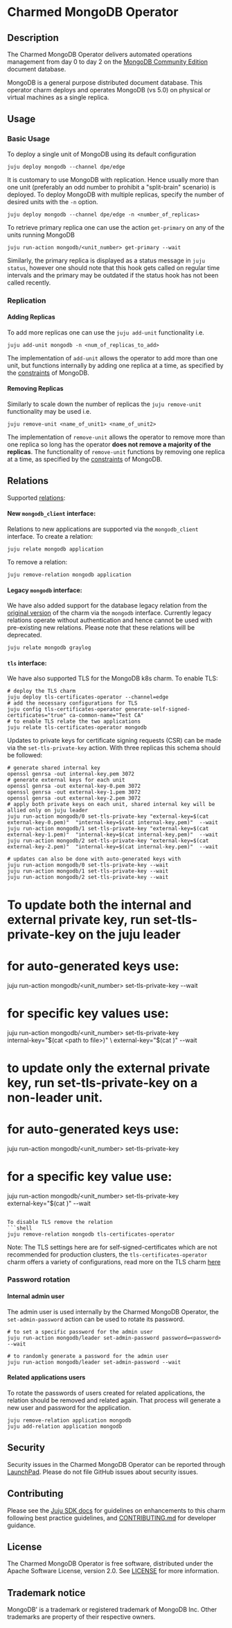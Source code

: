 # Charmed MongoDB Operator


## Description

The Charmed MongoDB Operator delivers automated operations management from day 0 to day 2 on the [MongoDB Community Edition](https://github.com/mongodb/mongo) document database.

MongoDB is a general purpose distributed document database. This operator charm deploys and operates MongoDB (vs 5.0) on physical or virtual machines as a single replica.


## Usage

### Basic Usage
To deploy a single unit of MongoDB using its default configuration
```shell
juju deploy mongodb --channel dpe/edge
```

It is customary to use MongoDB with replication. Hence usually more than one unit (preferably an odd number to prohibit a "split-brain" scenario) is deployed. To deploy MongoDB with multiple replicas, specify the number of desired units with the `-n` option.
```shell
juju deploy mongodb --channel dpe/edge -n <number_of_replicas>
```

To retrieve primary replica one can use the action `get-primary` on any of the units running MongoDB
```shell
juju run-action mongodb/<unit_number> get-primary --wait
```

Similarly, the primary replica is displayed as a status message in `juju status`, however one should note that this hook gets called on regular time intervals and the primary may be outdated if the status hook has not been called recently. 

### Replication
#### Adding Replicas
To add more replicas one can use the `juju add-unit` functionality i.e.
```shell
juju add-unit mongodb -n <num_of_replicas_to_add>
```
The implementation of `add-unit` allows the operator to add more than one unit, but functions internally by adding one replica at a time, as specified by the [constraints](https://www.mongodb.com/docs/manual/reference/command/replSetReconfig/#reconfiguration-can-add-or-remove-no-more-than-one-voting-member-at-a-time) of MongoDB.


#### Removing Replicas 
Similarly to scale down the number of replicas the `juju remove-unit` functionality may be used i.e.
```shell
juju remove-unit <name_of_unit1> <name_of_unit2>
```
The implementation of `remove-unit` allows the operator to remove more than one replica so long has the operator **does not remove a majority of the replicas**. The functionality of `remove-unit` functions by removing one replica at a time, as specified by the [constraints](https://www.mongodb.com/docs/manual/reference/command/replSetReconfig/#reconfiguration-can-add-or-remove-no-more-than-one-voting-member-at-a-time) of MongoDB.


## Relations

Supported [relations](https://juju.is/docs/olm/relations):

#### New `mongodb_client` interface:

Relations to new applications are supported via the `mongodb_client` interface. To create a relation: 

```shell
juju relate mongodb application
```

To remove a relation:
```shell
juju remove-relation mongodb application
```

#### Legacy `mongodb` interface:
We have also added support for the database legacy relation from the [original version](https://launchpad.net/charm-mongodb) of the charm via the `mongodb` interface. Currently legacy relations operate without authentication and hence cannot be used with pre-existing new relations. Please note that these relations will be deprecated.
 ```shell
juju relate mongodb graylog
```

#### `tls` interface:

We have also supported TLS for the MongoDB k8s charm. To enable TLS:

```shell
# deploy the TLS charm 
juju deploy tls-certificates-operator --channel=edge
# add the necessary configurations for TLS
juju config tls-certificates-operator generate-self-signed-certificates="true" ca-common-name="Test CA" 
# to enable TLS relate the two applications 
juju relate tls-certificates-operator mongodb
```

Updates to private keys for certificate signing requests (CSR) can be made via the `set-tls-private-key` action. With three replicas this schema should be followed:
```shell
# generate shared internal key
openssl genrsa -out internal-key.pem 3072
# generate external keys for each unit
openssl genrsa -out external-key-0.pem 3072
openssl genrsa -out external-key-1.pem 3072
openssl genrsa -out external-key-2.pem 3072
# apply both private keys on each unit, shared internal key will be allied only on juju leader
juju run-action mongodb/0 set-tls-private-key "external-key=$(cat external-key-0.pem)"  "internal-key=$(cat internal-key.pem)"  --wait
juju run-action mongodb/1 set-tls-private-key "external-key=$(cat external-key-1.pem)"  "internal-key=$(cat internal-key.pem)"  --wait
juju run-action mongodb/2 set-tls-private-key "external-key=$(cat external-key-2.pem)"  "internal-key=$(cat internal-key.pem)"  --wait

# updates can also be done with auto-generated keys with
juju run-action mongodb/0 set-tls-private-key --wait
juju run-action mongodb/1 set-tls-private-key --wait
juju run-action mongodb/2 set-tls-private-key --wait
```

# To update both the internal and external private key, run set-tls-private-key on the juju leader
# for auto-generated keys use:
juju run-action mongodb/<unit_number> set-tls-private-key --wait
# for specific key values use:
juju run-action mongodb/<unit_number> set-tls-private-key  \
    internal-key="$(cat <path to file>)" \
    external-key="$(cat <path to file>)" --wait
# to update only the external private key, run  set-tls-private-key on a non-leader unit.
# for auto-generated keys use:
juju run-action mongodb/<unit_number> set-tls-private-key
# for a specific key value use:
juju run-action mongodb/<unit_number> set-tls-private-key  \
    external-key="$(cat <path to file>)" --wait

```

To disable TLS remove the relation
```shell
juju remove-relation mongodb tls-certificates-operator
```

Note: The TLS settings here are for self-signed-certificates which are not recommended for production clusters, the `tls-certificates-operator` charm offers a variety of configurations, read more on the TLS charm [here](https://charmhub.io/tls-certificates-operator)

### Password rotation
#### Internal admin user
The admin user is used internally by the Charmed MongoDB Operator, the `set-admin-password` action can be used to rotate its password.
```shell
# to set a specific password for the admin user
juju run-action mongodb/leader set-admin-password password=<password> --wait

# to randomly generate a password for the admin user
juju run-action mongodb/leader set-admin-password --wait
```

#### Related applications users
To rotate the passwords of users created for related applications, the relation should be removed and related again. That process will generate a new user and password for the application.
```shell
juju remove-relation application mongodb
juju add-relation application mongodb
```

## Security
Security issues in the Charmed MongoDB Operator can be reported through [LaunchPad](https://wiki.ubuntu.com/DebuggingSecurity#How%20to%20File). Please do not file GitHub issues about security issues.


## Contributing

Please see the [Juju SDK docs](https://juju.is/docs/sdk) for guidelines on enhancements to this charm following best practice guidelines, and [CONTRIBUTING.md](https://github.com/canonical/mongodb-operator/blob/main/CONTRIBUTING.md) for developer guidance.


## License
The Charmed MongoDB Operator is free software, distributed under the Apache Software License, version 2.0. See [LICENSE](https://github.com/canonical/mongodb-operator/blob/main/LICENSE) for more information.


## Trademark notice
MongoDB' is a trademark or registered trademark of MongoDB Inc. Other trademarks are property of their respective owners.

